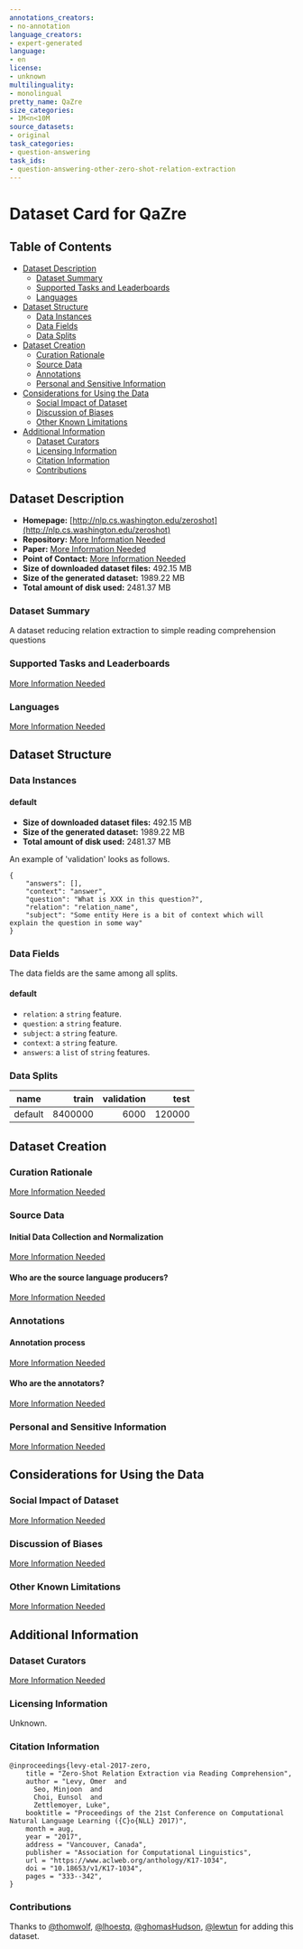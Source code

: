 ```yaml
---
annotations_creators:
- no-annotation
language_creators:
- expert-generated
language:
- en
license:
- unknown
multilinguality:
- monolingual
pretty_name: QaZre
size_categories:
- 1M<n<10M
source_datasets:
- original
task_categories:
- question-answering
task_ids:
- question-answering-other-zero-shot-relation-extraction
---
```


# Dataset Card for QaZre

## Table of Contents
- [Dataset Description](#dataset-description)
  - [Dataset Summary](#dataset-summary)
  - [Supported Tasks and Leaderboards](#supported-tasks-and-leaderboards)
  - [Languages](#languages)
- [Dataset Structure](#dataset-structure)
  - [Data Instances](#data-instances)
  - [Data Fields](#data-fields)
  - [Data Splits](#data-splits)
- [Dataset Creation](#dataset-creation)
  - [Curation Rationale](#curation-rationale)
  - [Source Data](#source-data)
  - [Annotations](#annotations)
  - [Personal and Sensitive Information](#personal-and-sensitive-information)
- [Considerations for Using the Data](#considerations-for-using-the-data)
  - [Social Impact of Dataset](#social-impact-of-dataset)
  - [Discussion of Biases](#discussion-of-biases)
  - [Other Known Limitations](#other-known-limitations)
- [Additional Information](#additional-information)
  - [Dataset Curators](#dataset-curators)
  - [Licensing Information](#licensing-information)
  - [Citation Information](#citation-information)
  - [Contributions](#contributions)

## Dataset Description

- **Homepage:** [http://nlp.cs.washington.edu/zeroshot](http://nlp.cs.washington.edu/zeroshot)
- **Repository:** [More Information Needed](https://github.com/huggingface/datasets/blob/master/CONTRIBUTING.md#how-to-contribute-to-the-dataset-cards)
- **Paper:** [More Information Needed](https://github.com/huggingface/datasets/blob/master/CONTRIBUTING.md#how-to-contribute-to-the-dataset-cards)
- **Point of Contact:** [More Information Needed](https://github.com/huggingface/datasets/blob/master/CONTRIBUTING.md#how-to-contribute-to-the-dataset-cards)
- **Size of downloaded dataset files:** 492.15 MB
- **Size of the generated dataset:** 1989.22 MB
- **Total amount of disk used:** 2481.37 MB

### Dataset Summary

A dataset reducing relation extraction to simple reading comprehension questions

### Supported Tasks and Leaderboards

[More Information Needed](https://github.com/huggingface/datasets/blob/master/CONTRIBUTING.md#how-to-contribute-to-the-dataset-cards)

### Languages

[More Information Needed](https://github.com/huggingface/datasets/blob/master/CONTRIBUTING.md#how-to-contribute-to-the-dataset-cards)

## Dataset Structure

### Data Instances

#### default

- **Size of downloaded dataset files:** 492.15 MB
- **Size of the generated dataset:** 1989.22 MB
- **Total amount of disk used:** 2481.37 MB

An example of 'validation' looks as follows.
```
{
    "answers": [],
    "context": "answer",
    "question": "What is XXX in this question?",
    "relation": "relation_name",
    "subject": "Some entity Here is a bit of context which will explain the question in some way"
}
```

### Data Fields

The data fields are the same among all splits.

#### default
- `relation`: a `string` feature.
- `question`: a `string` feature.
- `subject`: a `string` feature.
- `context`: a `string` feature.
- `answers`: a `list` of `string` features.

### Data Splits

| name    |   train | validation |   test |
|---------|--------:|-----------:|-------:|
| default | 8400000 |       6000 | 120000 |

## Dataset Creation

### Curation Rationale

[More Information Needed](https://github.com/huggingface/datasets/blob/master/CONTRIBUTING.md#how-to-contribute-to-the-dataset-cards)

### Source Data

#### Initial Data Collection and Normalization

[More Information Needed](https://github.com/huggingface/datasets/blob/master/CONTRIBUTING.md#how-to-contribute-to-the-dataset-cards)

#### Who are the source language producers?

[More Information Needed](https://github.com/huggingface/datasets/blob/master/CONTRIBUTING.md#how-to-contribute-to-the-dataset-cards)

### Annotations

#### Annotation process

[More Information Needed](https://github.com/huggingface/datasets/blob/master/CONTRIBUTING.md#how-to-contribute-to-the-dataset-cards)

#### Who are the annotators?

[More Information Needed](https://github.com/huggingface/datasets/blob/master/CONTRIBUTING.md#how-to-contribute-to-the-dataset-cards)

### Personal and Sensitive Information

[More Information Needed](https://github.com/huggingface/datasets/blob/master/CONTRIBUTING.md#how-to-contribute-to-the-dataset-cards)

## Considerations for Using the Data

### Social Impact of Dataset

[More Information Needed](https://github.com/huggingface/datasets/blob/master/CONTRIBUTING.md#how-to-contribute-to-the-dataset-cards)

### Discussion of Biases

[More Information Needed](https://github.com/huggingface/datasets/blob/master/CONTRIBUTING.md#how-to-contribute-to-the-dataset-cards)

### Other Known Limitations

[More Information Needed](https://github.com/huggingface/datasets/blob/master/CONTRIBUTING.md#how-to-contribute-to-the-dataset-cards)

## Additional Information

### Dataset Curators

[More Information Needed](https://github.com/huggingface/datasets/blob/master/CONTRIBUTING.md#how-to-contribute-to-the-dataset-cards)

### Licensing Information

Unknown.

### Citation Information

```
@inproceedings{levy-etal-2017-zero,
    title = "Zero-Shot Relation Extraction via Reading Comprehension",
    author = "Levy, Omer  and
      Seo, Minjoon  and
      Choi, Eunsol  and
      Zettlemoyer, Luke",
    booktitle = "Proceedings of the 21st Conference on Computational Natural Language Learning ({C}o{NLL} 2017)",
    month = aug,
    year = "2017",
    address = "Vancouver, Canada",
    publisher = "Association for Computational Linguistics",
    url = "https://www.aclweb.org/anthology/K17-1034",
    doi = "10.18653/v1/K17-1034",
    pages = "333--342",
}

```


### Contributions

Thanks to [@thomwolf](https://github.com/thomwolf), [@lhoestq](https://github.com/lhoestq), [@ghomasHudson](https://github.com/ghomasHudson), [@lewtun](https://github.com/lewtun) for adding this dataset.
